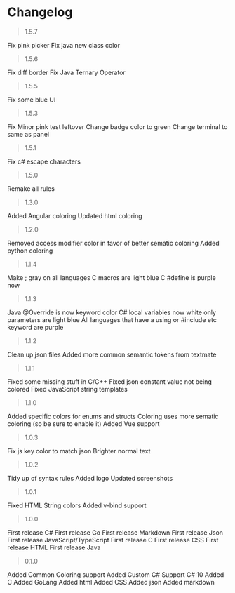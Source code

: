 # Changelog

> 1.5.7

Fix pink picker
Fix java new class color

> 1.5.6

Fix diff border
Fix Java Ternary Operator

> 1.5.5

Fix some blue UI

> 1.5.3

Fix Minor pink test leftover
Change badge color to green
Change terminal to same as panel

> 1.5.1

Fix c# escape characters

> 1.5.0

Remake all rules

> 1.3.0

Added Angular coloring
Updated html coloring

> 1.2.0

Removed access modifier color in favor of better sematic coloring
Added python coloring

> 1.1.4

Make ; gray on all languages
C macros are light blue
C #define is purple now

> 1.1.3

Java @Override is now keyword color
C# local variables now white only parameters are light blue
All languages that have a using or #include etc keyword are purple

> 1.1.2

Clean up json files
Added more common semantic tokens from textmate

> 1.1.1

Fixed some missing stuff in C/C++
Fixed json constant value not being colored
Fixed JavaScript string templates

> 1.1.0

Added specific colors for enums and structs
Coloring uses more sematic coloring (so be sure to enable it)
Added Vue support

> 1.0.3

Fix js key color to match json
Brighter normal text

> 1.0.2

Tidy up of syntax rules
Added logo
Updated screenshots

> 1.0.1

Fixed HTML String colors
Added v-bind support

> 1.0.0

First release C#
First release Go
First release Markdown
First release Json
First release JavaScript/TypeScript
First release C
First release CSS
First release HTML
First release Java

> 0.1.0

Added Common Coloring support
Added Custom C# Support C# 10
Added C
Added GoLang
Added html
Added CSS
Added json
Added markdown

